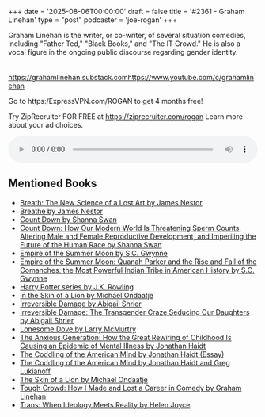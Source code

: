 +++
date = '2025-08-06T00:00:00'
draft = false
title = '#2361 - Graham Linehan'
type = "post"
podcaster = 'joe-rogan'
+++

Graham Linehan is the writer, or co-writer, of several situation comedies, including "Father Ted," "Black Books," and "The IT Crowd." He is also a vocal figure in the ongoing public discourse regarding gender identity.                                                                                                                                                                                                           https://grahamlinehan.substack.comhttps://www.youtube.com/c/grahamlinehan



Go to https:/ExpressVPN.com/ROGAN to get 4 months free!

Try ZipRecruiter FOR FREE at https://ziprecruiter.com/rogan
Learn more about your ad choices.

<audio controls style="width: 100%; max-width: 800px;">
  <source src="https://traffic.megaphone.fm/GLT6285790070.mp3?updated=1754501044" type="audio/mpeg">
  Your browser does not support the audio element.
</audio>

## Mentioned Books

- [Breath: The New Science of a Lost Art by James Nestor](https://www.amazon.com/s?k=Breath:+The+New+Science+of+a+Lost+Art+by+James+Nestor&tag=podcaststoboo-20)
- [Breathe by James Nestor](https://www.amazon.com/s?k=Breathe+by+James+Nestor&tag=podcaststoboo-20)
- [Count Down by Shanna Swan](https://www.amazon.com/s?k=Count+Down+by+Shanna+Swan&tag=podcaststoboo-20)
- [Count Down: How Our Modern World Is Threatening Sperm Counts, Altering Male and Female Reproductive Development, and Imperiling the Future of the Human Race by Shanna Swan](https://www.amazon.com/s?k=Count+Down:+How+Our+Modern+World+Is+Threatening+Sperm+Counts,+Altering+Male+and+Female+Reproductive+Development,+and+Imperiling+the+Future+of+the+Human+Race+by+Shanna+Swan&tag=podcaststoboo-20)
- [Empire of the Summer Moon by S.C. Gwynne](https://www.amazon.com/s?k=Empire+of+the+Summer+Moon+by+S.C.+Gwynne&tag=podcaststoboo-20)
- [Empire of the Summer Moon: Quanah Parker and the Rise and Fall of the Comanches, the Most Powerful Indian Tribe in American History by S.C. Gwynne](https://www.amazon.com/s?k=Empire+of+the+Summer+Moon:+Quanah+Parker+and+the+Rise+and+Fall+of+the+Comanches,+the+Most+Powerful+Indian+Tribe+in+American+History+by+S.C.+Gwynne&tag=podcaststoboo-20)
- [Harry Potter series by J.K. Rowling](https://www.amazon.com/s?k=Harry+Potter+series+by+J.K.+Rowling&tag=podcaststoboo-20)
- [In the Skin of a Lion by Michael Ondaatje](https://www.amazon.com/s?k=In+the+Skin+of+a+Lion+by+Michael+Ondaatje&tag=podcaststoboo-20)
- [Irreversible Damage by Abigail Shrier](https://www.amazon.com/s?k=Irreversible+Damage+by+Abigail+Shrier&tag=podcaststoboo-20)
- [Irreversible Damage: The Transgender Craze Seducing Our Daughters by Abigail Shrier](https://www.amazon.com/s?k=Irreversible+Damage:+The+Transgender+Craze+Seducing+Our+Daughters+by+Abigail+Shrier&tag=podcaststoboo-20)
- [Lonesome Dove by Larry McMurtry](https://www.amazon.com/s?k=Lonesome+Dove+by+Larry+McMurtry&tag=podcaststoboo-20)
- [The Anxious Generation: How the Great Rewiring of Childhood Is Causing an Epidemic of Mental Illness by Jonathan Haidt](https://www.amazon.com/s?k=The+Anxious+Generation:+How+the+Great+Rewiring+of+Childhood+Is+Causing+an+Epidemic+of+Mental+Illness+by+Jonathan+Haidt&tag=podcaststoboo-20)
- [The Coddling of the American Mind by Jonathan Haidt (Essay)](https://www.amazon.com/s?k=The+Coddling+of+the+American+Mind+by+Jonathan+Haidt+(Essay)&tag=podcaststoboo-20)
- [The Coddling of the American Mind by Jonathan Haidt and Greg Lukianoff](https://www.amazon.com/s?k=The+Coddling+of+the+American+Mind+by+Jonathan+Haidt+and+Greg+Lukianoff&tag=podcaststoboo-20)
- [The Skin of a Lion by Michael Ondaatje](https://www.amazon.com/s?k=The+Skin+of+a+Lion+by+Michael+Ondaatje&tag=podcaststoboo-20)
- [Tough Crowd: How I Made and Lost a Career in Comedy by Graham Linehan](https://www.amazon.com/s?k=Tough+Crowd:+How+I+Made+and+Lost+a+Career+in+Comedy+by+Graham+Linehan&tag=podcaststoboo-20)
- [Trans: When Ideology Meets Reality by Helen Joyce](https://www.amazon.com/s?k=Trans:+When+Ideology+Meets+Reality+by+Helen+Joyce&tag=podcaststoboo-20)